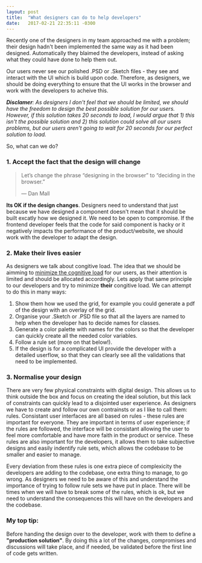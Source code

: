 ```yaml
---
layout: post
title:  "What designers can do to help developers"
date:   2017-02-21 22:35:11 -0300
---
```


Recently one of the designers in my team approached me with a problem; their design hadn't been implemented the same way as it had been designed. Automatically they blaimed the developers, instead of asking what they could have done to help them out. 

Our users never see our polished .PSD or .Sketch files - they see and interact with the UI which is build upon code. Therefore, as designers, we should be doing everything to ensure that the UI works in the browser and work with the developers to acheive this.

***Disclamer**: As designers I don't feel that we should be limited, we should have the freedom to design the best possible solution for our users. However, if this solution takes 20 seconds to load, I would argue that 1) this isn't the possible solution and 2) this solution could solve all our users problems, but our users aren't going to wait for 20 seconds for our perfect solution to load.*

So, what can we do?

### 1. Accept the fact that the design will change
> Let’s change the phrase “designing in the browser” to “deciding in the browser.”
> 
> — Dan Mall

**Its OK if the design changes**. Designers need to understand that just because we have designed a component doesn't mean that it should be built excatly how we designed it. We need to be open to compromise. If the frontend developer feels that the code for said component is hacky or it negatively impacts the performance of the product/website, we should work with the developer to adapt the design.

### 2. Make their lives easier
As designers we talk about congitive load. The idea that we should be aimming to [minimize the cognitive load](https://www.nngroup.com/articles/minimize-cognitive-load/) for our users, as their attention is limited and should be allocated accordingly. Lets apply that same principle to our developers and try to minimize **their** congitive load. We can attempt to do this in many ways:

1. Show them how we used the grid, for example you could generate a pdf of the design with an overlay of the grid.
2. Organise your .Sketch or .PSD file so that all the layers are named to help when the developer has to decide names for classes.
3. Generate a color palette with names for the colors so that the developer can quickly create all the needed color variables.
4. Follow a rule set (more on that below!).
5. If the design is for a complicated UI provide the developer with a detailed userflow, so that they can clearly see all the validations that need to be implemented.

### 3. Normalise your design
There are very few physical constraints with digital design. This allows us to think outside the box and focus on creating the ideal solution, but this lack of constraints can quickly lead to a disjointed user experience. As designers we have to create and follow our own contrainsts or as I like to call them: rules. Consistant user interfaces are all based on rules - these rules are important for everyone. They are important in terms of user experience; if the rules are followed, the interface will be consistant allowing the user to feel more comfortable and have more faith in the product or service. These rules are also important for the developers, it allows them to take subjective designs and easily indentify rule sets, which allows the codebase to be smaller and easier to manage.

Every deviation from these rules is one extra piece of complexicity the developers are adding to the codebase, one extra thing to manage, to go wrong. As designers we need to be aware of this and understand the importance of trying to follow rule sets we have put in place. There will be times when we will have to break some of the rules, which is ok, but we need to understand the consequences this will have on the developers and the codebase.


### My top tip:
Before handing the design over to the developer, work with them to define a **"production solution"**. By doing this a lot of the changes, compromises and discussions will take place, and if needed, be validated before the first line of code gets written.
